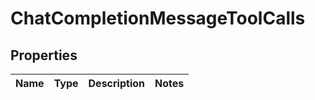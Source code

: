 # ChatCompletionMessageToolCalls

## Properties
Name | Type | Description | Notes
------------ | ------------- | ------------- | -------------
